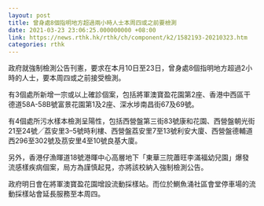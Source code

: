 ```yaml
---
layout: post
title: 曾身處8個指明地方超過兩小時人士本周四或之前要檢測
date: 2021-03-23 23:06:25.000000000 +08:00
link: https://news.rthk.hk/rthk/ch/component/k2/1582193-20210323.htm
categories: rthk
---
```


政府就強制檢測公告刊憲，要求在本月10日至23日，曾身處8個指明地方超過2小時的人士，要本周四或之前接受檢測。

有3個處所新增一宗或以上確診個案，包括將軍澳寶盈花園第2座、香港中西區干德道58A-58B號富景花園第1及2座、深水埗南昌街67及69號。

有4個處所污水樣本檢測呈陽性，包括西營盤第三街83號康和花園、西營盤朝光街21至24號╱荔安里3–5號時利樓、西營盤荔安里7至13號利安大廈、西營盤德輔道西296至302號及茘安里4至10號良基大廈。

另外，香港仔漁暉道18號港暉中心高層地下「東華三院蕭旺李滿福幼兒園」爆發流感樣疾病個案，局方為謹慎起見，亦將該校納入強制檢測公告。

政府明日會在將軍澳寶盈花園增設流動採樣站。而位於鰂魚涌社區會堂停車場的流動採樣站會延長服務至本周四。
